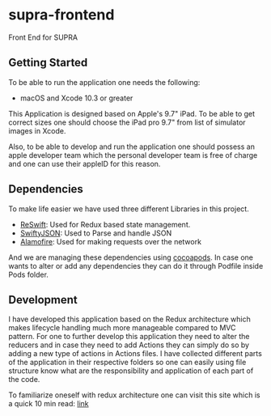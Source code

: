 # supra-frontend

Front End for SUPRA

## Getting Started

To be able to run the application one needs the following:

* macOS and Xcode 10.3 or greater

This Application is designed based on Apple's 9.7" iPad. To be able to get correct sizes one should choose the iPad pro 9.7" from list of simulator images in Xcode.

Also, to be able to develop and run the application one should possess an apple developer team which the personal developer team is free of charge and one can use their appleID for this reason.

## Dependencies

To make life easier we have used three different Libraries in this project.

* [ReSwift](https://github.com/ReSwift/ReSwift): Used for Redux based state management.
* [SwiftyJSON](https://github.com/SwiftyJSON/SwiftyJSON): Used to Parse and handle JSON
* [Alamofire](https://github.com/Alamofire/Alamofire): Used for making requests over the network

And we are managing these dependencies using [cocoapods](https://cocoapods.org).
In case one wants to alter or add any dependencies they can do it through Podfile inside Pods folder.



## Development

I have developed this application based on the Redux architecture which makes lifecycle handling much more manageable compared to MVC pattern. For one to further develop this application they need to alter the reducers and in case they need to add Actions they can simply do so by adding a new type of actions in Actions files. I have collected different parts of the application in their respective folders so one can easily using file structure know what are the responsibility and application of each part of the code.

To familiarize oneself with redux architecture one can visit this site which is a quick 10 min read: [link](http://reswift.github.io/ReSwift/master/getting-started-guide.html)